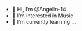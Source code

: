 - 👋 Hi, I’m @Angelin-14
- 👀 I’m interested in Music
- 🌱 I’m currently learning ...
<!---
Angelin-14/Angelin-14 is a ✨ special ✨ repository because its `README.md` (this file) appears on your GitHub profile.
You can click the Preview link to take a look at your changes.
--->

